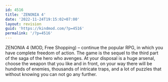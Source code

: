 ```yaml
---
id: 4516
title: 'ZENONIA 4'
date: '2022-11-24T19:15:02+07:00'
layout: revision
guid: 'https://kindmod.com/?p=4516'
permalink: '/?p=4516'
---
```


ZENONIA 4 (MOD, Free Shopping) – continue the popular RPG, in which you have complete freedom of action. The game is the sequel to the third part of the saga of the hero who avenges. At your disposal is a huge arsenal, choose the weapon that you like and in front, on your way there will be hundreds of enemies, thousands of intricate traps, and a lot of puzzles that without knowing you can not go any further.
